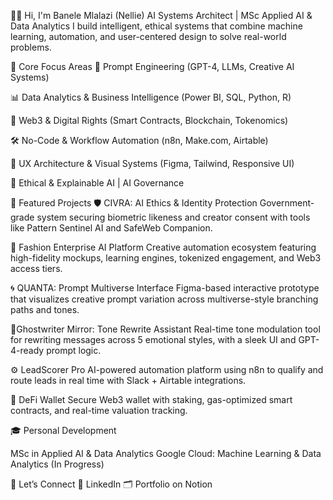 👋🏽 Hi, I'm Banele Mlalazi (Nellie)
AI Systems Architect | MSc Applied AI & Data Analytics
I build intelligent, ethical systems that combine machine learning, automation, and user-centered design to solve real-world problems.

🧠 Core Focus Areas
🤖 Prompt Engineering (GPT-4, LLMs, Creative AI Systems)

📊 Data Analytics & Business Intelligence (Power BI, SQL, Python, R)

🔐 Web3 & Digital Rights (Smart Contracts, Blockchain, Tokenomics)

🛠️ No-Code & Workflow Automation (n8n, Make.com, Airtable)

🎨 UX Architecture & Visual Systems (Figma, Tailwind, Responsive UI)

🧭 Ethical & Explainable AI | AI Governance

🚀 Featured Projects
🛡️ CIVRA: AI Ethics & Identity Protection
Government-grade system securing biometric likeness and creator consent with tools like Pattern Sentinel AI and SafeWeb Companion.

🧵 Fashion Enterprise AI Platform
Creative automation ecosystem featuring high-fidelity mockups, learning engines, tokenized engagement, and Web3 access tiers.

🌀 QUANTA: Prompt Multiverse Interface
Figma-based interactive prototype that visualizes creative prompt variation across multiverse-style branching paths and tones.

🔮Ghostwriter Mirror: Tone Rewrite Assistant
Real-time tone modulation tool for rewriting messages across 5 emotional styles, with a sleek UI and GPT-4-ready prompt logic.

⚙️ LeadScorer Pro
AI-powered automation platform using n8n to qualify and route leads in real time with Slack + Airtable integrations.

🔐 DeFi Wallet
Secure Web3 wallet with staking, gas-optimized smart contracts, and real-time valuation tracking.

🎓 Personal Development

MSc in Applied AI & Data Analytics
Google Cloud: Machine Learning & Data Analytics (In Progress)

📂 Let’s Connect
🔗 LinkedIn
🗂️ Portfolio on Notion

